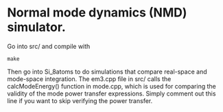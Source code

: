 # Normal mode dynamics (NMD) simulator.

Go into src/ and compile with

    make

Then go into Si_8atoms to do simulations that compare real-space and mode-space integration. The em3.cpp file in src/ calls the calcModeEnergy() function in mode.cpp, which is used for comparing the validity of the mode power transfer expressions. Simply comment out this line if you want to skip verifying the power transfer.
